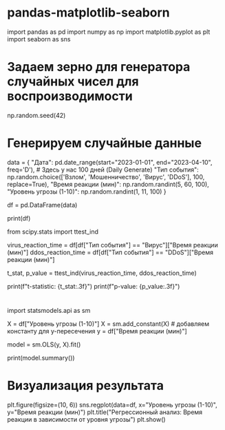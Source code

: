 # pandas-matplotlib-seaborn
import pandas as pd
import numpy as np
import matplotlib.pyplot as plt
import seaborn as sns

# Задаем зерно для генератора случайных чисел для воспроизводимости
np.random.seed(42)

# Генерируем случайные данные
data = {
    "Дата": pd.date_range(start="2023-01-01", end="2023-04-10", freq='D'),  # Здесь у нас 100 дней (Daily Generate)
    "Тип события": np.random.choice(['Взлом', 'Мошенничество', 'Вирус', 'DDoS'], 100, replace=True),
    "Время реакции (мин)": np.random.randint(5, 60, 100),
    "Уровень угрозы (1-10)": np.random.randint(1, 11, 100)
}

df = pd.DataFrame(data)

print(df)

from scipy.stats import ttest_ind

virus_reaction_time = df[df["Тип события"] == "Вирус"]["Время реакции (мин)"]
ddos_reaction_time = df[df["Тип события"] == "DDoS"]["Время реакции (мин)"]

t_stat, p_value = ttest_ind(virus_reaction_time, ddos_reaction_time)

print(f"t-statistic: {t_stat:.3f}")
print(f"p-value: {p_value:.3f}")

#
import statsmodels.api as sm

X = df["Уровень угрозы (1-10)"]
X = sm.add_constant(X)  # добавляем константу для y-пересечения
y = df["Время реакции (мин)"]

model = sm.OLS(y, X).fit()

print(model.summary())
#
# Визуализация результата
plt.figure(figsize=(10, 6))
sns.regplot(data=df, x="Уровень угрозы (1-10)", y="Время реакции (мин)")
plt.title("Регрессионный анализ: Время реакции в зависимости от уровня угрозы")
plt.show()
